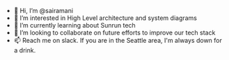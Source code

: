 - 👋 Hi, I’m @sairamani
- 👀 I’m interested in High Level architecture and system diagrams
- 🌱 I’m currently learning about Sunrun tech
- 💞️ I’m looking to collaborate on future efforts to improve our tech stack
- 📫 Reach me on slack. If you are in the Seattle area, I'm always down for a drink.

<!---
sairamani/sairamani is a ✨ special ✨ repository because its `README.md` (this file) appears on your GitHub profile.
You can click the Preview link to take a look at your changes.
--->
